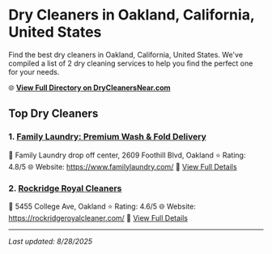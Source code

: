 # Dry Cleaners in Oakland, California, United States

Find the best dry cleaners in Oakland, California, United States. We've compiled a list of 2 dry cleaning services to help you find the perfect one for your needs.

🌐 **[View Full Directory on DryCleanersNear.com](https://drycleanersnear.com/city/US/California/Oakland)**

## Top Dry Cleaners

### 1. [Family Laundry: Premium Wash & Fold Delivery](https://drycleanersnear.com/dryCleaner/689d433b756b71cad101ef18/family-laundry-premium-wash-fold-delivery)
📍 Family Laundry drop off center, 2609 Foothill Blvd, Oakland
⭐ Rating: 4.8/5
🌐 Website: https://www.familylaundry.com/
🔗 [View Full Details](https://drycleanersnear.com/dryCleaner/689d433b756b71cad101ef18/family-laundry-premium-wash-fold-delivery)

### 2. [Rockridge Royal Cleaners](https://drycleanersnear.com/dryCleaner/689d43e5756b71cad101f47c/rockridge-royal-cleaners)
📍 5455 College Ave, Oakland
⭐ Rating: 4.6/5
🌐 Website: https://rockridgeroyalcleaner.com/
🔗 [View Full Details](https://drycleanersnear.com/dryCleaner/689d43e5756b71cad101f47c/rockridge-royal-cleaners)


---

*Last updated: 8/28/2025*
